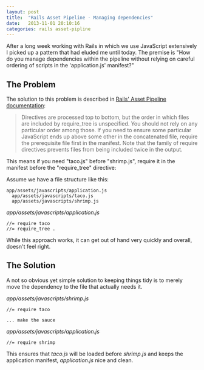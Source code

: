 ```yaml
---
layout: post
title:  "Rails Asset Pipeline - Managing dependencies"
date:   2013-11-01 20:10:16
categories: rails asset-pipline
---
```


After a long week working with Rails in which we use JavaScript extensively I picked up a pattern that had eluded me until today. The premise is "How do you manage dependencies within the pipeline without relying on careful ordering of scripts in the 'application.js' manifest?"

## The Problem

The solution to this problem is described in [Rails' Asset Pipeline documentation](http://guides.rubyonrails.org/asset_pipeline.html#manifest-files-and-directives):

> Directives are processed top to bottom, but the order in which files are included by require_tree is unspecified. You should not rely on any particular order among those. If you need to ensure some particular JavaScript ends up above some other in the concatenated file, require the prerequisite file first in the manifest. Note that the family of require directives prevents files from being included twice in the output.

This means if you need "taco.js" before "shrimp.js", require it in the manifest before the "require_tree" directive:

Assume we have a file structure like this:

    app/assets/javascripts/application.js
      app/assets/javascripts/taco.js
      app/assets/javascripts/shrimp.js

*app/assets/javascripts/application.js*

    //= require taco
    //= require_tree .

While this approach works, it can get out of hand very quickly and overall, doesn't feel right.

## The Solution

A not so obvious yet simple solution to keeping things tidy is to merely move the dependency to the file that actually needs it.

*app/assets/javascripts/shrimp.js*

    //= require taco
    
    ... make the sauce
    
*app/assets/javascripts/application.js*

    //= require shrimp
    
This ensures that *taco.js* will be loaded before *shrimp.js* and keeps the application manifest, *application.js* nice and clean.